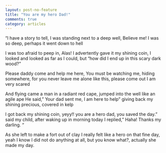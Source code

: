 ```yaml
---
layout: post-no-feature
title: "You are my hero Dad!"
comments: true
category: articles
---
```


“I have a story to tell, 
I was standing next to a deep well,
Believe me! I was so deep,
perhaps it went down to hell

I was too afraid to peep in,
Alas! I advertently gave it my shining coin,
I looked and looked as far as I could,
but “how did I end up in this scary dark wood?”

Please daddy come and help me here, 
You must be watching me, hiding somewhere,
for you never leave me alone like this,
please come out I am very scared

And flying came a man in a radiant red cape,
jumped into the well like an agile ape
He said,” Your dad sent me, I am here to help”
giving back my shining precious, covered in kelp


I got back my shining coin, yeyy!! 
you are a hero dad, you saved the day.”
said my child, after waking up in morning today
I replied,” Haha! Thanks my darling. “

As she left to make a fort out of clay
I really felt like a hero on that fine day,
yeah I know I did not do anything at all,
but you know what?, actually she made my day.